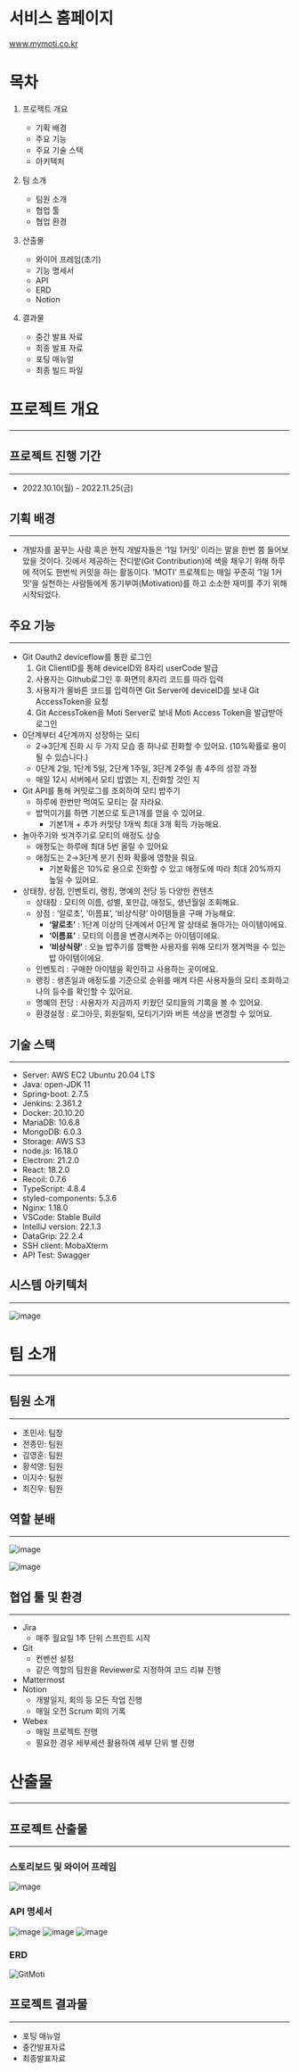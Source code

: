 # 서비스 홈페이지
www.mymoti.co.kr

# 목차

1. 프로젝트 개요
   
   - 기획 배경
   - 주요 기능
   - 주요 기술 스택
   - 아키텍처

2. 팀 소개
   
   - 팀원 소개
   - 협업 툴
   - 협업 환경

3. 산출물
   
   - 와이어 프레임(초기)
   - 기능 명세서
   - API
   - ERD
   - Notion

4. 결과물
   
   - 중간 발표 자료
   - 최종 발표 자료
   - 포팅 매뉴얼
   - 최종 빌드 파일

# 프로젝트 개요

---

## 프로젝트 진행 기간

---

- 2022.10.10(월) - 2022.11.25(금)

## 기획 배경

---

- 개발자를 꿈꾸는 사람 혹은 현직 개발자들은 ‘1일 1커밋’ 이라는 말을 한번 쯤 들어보았을 것이다. 깃에서 제공하는 잔디밭(Git Contribution)에 색을 채우기 위해 하루에 적어도 한번씩 커밋을 하는 활동이다.  ‘MOTI’ 프로젝트는 매일 꾸준히 ‘1일 1커밋’을 실천하는 사람들에게 동기부여(Motivation)를 하고 소소한 재미를 주기 위해 시작되었다.

## 주요 기능

---

- Git Oauth2 deviceflow를 통한 로그인
  1. Git ClientID를 통해 deviceID와 8자리 userCode 발급
  2. 사용자는 Github로그인 후 화면의 8자리 코드를 따라 입력
  3. 사용자가 올바른 코드를 입력하면 Git Server에 deviceID를 보내 Git AccessToken을 요청
  4. Git AccessToken을 Moti Server로 보내 Moti Access Token을 발급받아 로그인
- 0단계부터 4단계까지 성장하는 모티
  - 2→3단계 진화 시 두 가지 모습 중 하나로 진화할 수 있어요. (10%확률로 용이 될 수 있습니다.)
  - 0단계 2일, 1단계 5일, 2단계 1주일, 3단계 2주일 총 4주의 성장 과정
  - 매일 12시 서버에서 모티 밥였는 지, 진화할 것인 지
- Git API를 통해 커밋로그를 조회하여 모티 밥주기
  - 하루에 한번만 먹여도 모티는 잘 자라요.
  - 밥먹이기를 하면 기본으로 토큰1개를 얻을 수 있어요.
    - 기본1개 + 추가 커밋당 1개씩 최대 3개 획득 가능해요.
- 놀아주기와 씻겨주기로 모티의 애정도 상승
  - 애정도는 하루에 최대 5번 올릴 수 있어요
  - 애정도는 2→3단계 분기 진화 확률에 영향을 줘요.
    - 기본확률은 10%로 용으로 진화할 수 있고 애정도에 따라 최대 20%까지 높일 수 있어요.
- 상태창, 상점, 인벤토리, 랭킹, 명예의 전당 등 다양한 컨텐츠
  - 상태창 : 모티의 이름, 성별, 포만감, 애정도, 생년월일 조회해요.
  - 상점 : ‘알로초’, ‘이름표’, ‘비상식량’ 아이템들을 구매 가능해요.
    - **‘알로초’** : 1단계 이상의 단계에서 0단계 알 상태로 돌아가는 아이템이에요.
    - **‘이름표’** : 모티의 이름을 변경시켜주는 아이템이에요.
    - **‘비상식량’** : 오늘 밥주기를 깜빡한 사용자를 위해 모티가 챙겨먹을 수 있는 밥 아이템이에요.
  - 인벤토리 : 구매한 아이템을 확인하고 사용하는 곳이에요.
  - 랭킹 : 생존일과 애정도를 기준으로 순위를 매겨 다른 사용자들의 모티 조회하고 나의 등수를 확인할 수 있어요.
  - 명예의 전당 : 사용자가 지금까지 키웠던 모티들의 기록을 볼 수 있어요.
  - 환경설정 : 로그아웃, 회원탈퇴, 모티기기와 버튼 색상을 변경할 수 있어요.

## 기술 스택

---

- Server: AWS EC2 Ubuntu 20.04 LTS
- Java: open-JDK 11
- Spring-boot: 2.7.5
- Jenkins: 2.361.2
- Docker: 20.10.20
- MariaDB: 10.6.8
- MongoDB: 6.0.3
- Storage: AWS S3
- node.js: 16.18.0
- Electron: 21.2.0
- React: 18.2.0
- Recoil: 0.7.6
- TypeScript: 4.8.4
- styled-components: 5.3.6
- Nginx: 1.18.0
- VSCode: Stable Build
- IntelliJ version: 22.1.3
- DataGrip: 22.2.4
- SSH client: MobaXterm
- API Test: Swagger

## 시스템 아키텍처

---

![image](https://user-images.githubusercontent.com/34851254/204143341-e27c79e5-e344-4bb2-8311-a2065cd43c6b.png)

## 

# 팀 소개

---

## 팀원 소개

---

- 조민서: 팀장
- 전종민: 팀원
- 김영훈: 팀원
- 황석영: 팀원
- 이지수: 팀원
- 최진우: 팀원

## 역할 분배

---

![image](https://user-images.githubusercontent.com/34851254/204143268-7148e71b-ea42-4d37-bb44-ad9289170018.png)

![image](https://user-images.githubusercontent.com/34851254/204143302-85427c7d-da58-4458-a381-d82a1152fc99.png)

## 협업 툴 및 환경

---

- Jira
  - 매주 월요일 1주 단위 스프린트 시작
- Git
  - 컨벤션 설정
  - 같은 역할의 팀원을 Reviewer로 지정하여 코드 리뷰 진행
- Mattermost
- Notion
  - 개발일지, 회의 등 모든 작업 진행
  - 매일 오전 Scrum 회의 기록
- Webex
  - 매일 프로젝트 진행
  - 필요한 경우 세부세션 활용하여 세부 단위 별 진행

# 산출물

---

## 프로젝트 산출물

---

### 스토리보드 및 와이어 프레임

![image](https://user-images.githubusercontent.com/34851254/204143826-afbbd2e4-eaae-430d-b77e-a0e17b519714.png)

### API 명세서

![image](https://user-images.githubusercontent.com/34851254/204143671-8c076c4f-6853-4b4b-93cd-97b85265b657.png)
![image](https://user-images.githubusercontent.com/34851254/204143685-80f8038d-336d-4bfc-920b-cf20501ca5b8.png)
![image](https://user-images.githubusercontent.com/34851254/204143698-8469a379-686b-4c30-bb15-634e9731d0d9.png)

### ERD

![GitMoti](https://user-images.githubusercontent.com/34851254/204143575-956e073d-cd64-4bdd-b0f7-37507d7d39d3.png)

## 프로젝트 결과물

---

- 포팅 매뉴얼
- 중간발표자료
- 최종발표자료
